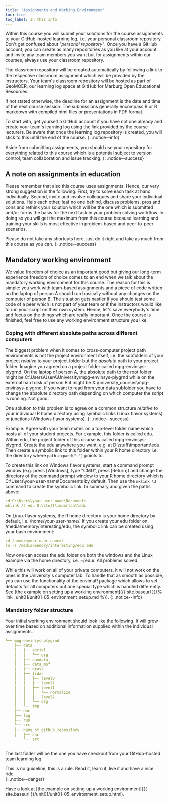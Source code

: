 ```yaml
---
title: "Assignments and Working Environment"
toc: true
toc_label: In this info
---
```




Within this course you will submit your solutions for the course assignments to your GitHub-hosted learning log, i.e. your  personal classroom repository. Don't get confused about _"personal repository"_. Once you have a GitHub account, you can create as many repositories as you like at your account and invite any team members you want but for assignments within our courses, always use your classroom repository. 
<!--more-->
The classroom repository will be created automatically by following a link to the respective classroom assignment which will be provided by the instructors. Your team's classroom repository will be hosted as part of GeoMOER, our learning log space at GitHub for Marburg Open Educational Resources.

If not stated otherwise, the deadline for an assignment is the date and time of the next course session. The submissions generally encompass R or R markdown with compiled html files or presentations in PDF format.

To start with, get yourself a GitHub account if you have not one already and create your team's learning log using the link provided by the course lecturers. Be aware that once the learning log repository is created, you will stick to this until the end of the course.
{: .notice--info}

Aside from submitting assignments, you should use your repository for everything related to this course which is a potential subject to version control, team collaboration and issue tracking.
{: .notice--success}



## A note on assignments in education
Please remember that also this course uses assignments. Hence, our very strong suggestion is the following: First, try to solve each task at hand individually. Second, invite and involve colleagues and share your individual solutions. Help each other, leaf no one behind, discuss problems, pros and cons and rethink your solution which will be the one which is submitted and/or forms the basis for the next task in your problem solving workflow. In doing so you will get the maximum from this course because learning and training your skills is most effective in problem-based and peer-to-peer scenarios.


Please do not take any shortcuts here, just do it right and take as much from this course as you can.
{: .notice--success}

## Mandatory working environment
We value freedom of choice as an important good but giving our long-term experience freedom of choice comes to an end when we talk about the mandatory working environment for this course. The reason for this is simple: you work with team-based assignments and a piece of code written on the laptop of person A should run basically without any changes on the computer of person B. The situation gets nastier if you should test some code of a peer which is not part of your team or if the instructors would like to run your script on their own system. Hence, let's save everybody's time and focus on the things which are really important. Once the course is finished, feel free to use any working environment structure you like.

### Coping with different absolute paths across different computers
The biggest problem when it comes to cross-computer project path environments is not the project environment itself, i.e. the subfolders of your project *relative* to your project folder but the *absolute* path to your project folder. Imagine you agreed on a project folder called mpg-envinsys-plygrnd. On the laptop of person A, the absolute path to the root folder might be C:\Users\UserA\University\mpg-envinsys-plygrnd while on the external hard disk of person B it might be X:\university_courses\mpg-envinsys-plygrnd. If you want to read from your data subfolder you have to change the absolute directory path depending on which computer the script is running. Not good.

One solution to this problem is to agree on a common structure *relative* to your individual R home directory using symbolic links (Linux flavor systems) or junctions (Windows flavor systems).
{: .notice--success}

Example: Agree with your team mates on a top-level folder name which hosts all of your student projects. For example, this folder is called edu. Within edu, the project folder of this course is called mpg-envinsys-plygrnd. Create the edu anywhere you want, e.g. at D:\stuff\important\edu. Then create a symbolic link to this folder within your R home directory i.e. the directory where `path.expand("~")` points to.

To create this link on Windows flavor systems, start a command prompt window (e.g. press [Windows], type "CMD", press [Return]) and change the directory of the command prompt window to your R home directory which is C:\Users\your-user-name\Documents by default. Then use the `mklink \J` command to create the symbolic link. In summary and given the paths above:

```yaml
cd C:\Users\your-user-name\Documents
mklink /J edu D:\stuff\important\edu
```

On Linux flavor systems, the R home directory is your home directory by default, i.e. /home/your-user-name/. If you create your edu folder on /media/memory/interesting/edu, the symbolic link can be created using your bash environment:
```yaml
cd /home/<your-user-name>/
ln -s /media/memory/interesting/edu edu
```
Now one can access the edu folder on both the windows and the Linux example via the home directory, i.e. ~/edu/. All problems solved.


While this will work on all of your private computers, it will not work on the ones in the University's computer lab. To handle that as smooth as possible, you can use the functionality of the envimaR package which allows to set defaults for all computers but one special type which is handled differently. See [the example on setting up a working environment]({{ site.baseurl }}{% link _unit01/unit01-05_environment_setup.md %}).
{: .notice--info}

### Mandatory folder structure


Your initial working environment should look like the following. It will grow over time based on additional information supplied within the individual assignments. 
```yaml
└── mpg-envinsys-plygrnd
    ├── data
    │   ├── aerial
    │   │   └── org
    │   ├── auxdata
    │   ├── data_mof
    │   ├── grass
    │   ├── lidar
    │   │   ├── level0
    │   │   ├── level1
    │   │   ├── level1
    │   │   │   └── normalize
    │   │   ├── level2
    │   │   └── org
    │   └── tmp
    ├── doc
    ├── log
    ├── run
    └── src
    ├── name_of_github_repository
    │   ├── doc
        └── src
 
```
The last folder will be the one you have checkout from your GitHub-hosted team learning log.

This is no guideline, this is a rule. Read it, learn it, live it and have a nice ride.  
{: .notice--danger}

Have a look at [the example on setting up a working environment]({{ site.baseurl }}/unit01/unit01-05_environment_setup.html).



